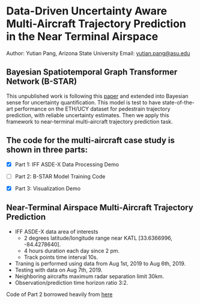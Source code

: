 # Data-Driven Uncertainty Aware Multi-Aircraft Trajectory Prediction in the Near Terminal Airspace 
Author: Yutian Pang, Arizona State University
Email: yutian.pang@asu.edu

## Bayesian Spatiotemporal Graph Transformer Network (B-STAR)
This unpublished work is following this [paper](https://www.ecva.net/papers/eccv_2020/papers_ECCV/papers/123570494.pdf) and extended into Bayesian sense for uncertainty quantification. This model is test to have state-of-the-art performance on the ETH/UCY dataset for pedestrain trajectory prediction, with reliable uncertainty estimates. Then we apply this framework to near-terminal multi-aircraft trajectory prediction task. 


## The code for the multi-aircraft case study is shown in three parts:
- [x] Part 1: IFF ASDE-X Data Processing Demo
- [ ] Part 2: B-STAR Model Training Code
- [x] Part 3: Visualization Demo


## Near-Terminal Airspace Multi-Aircraft Trajectory Prediction 
- IFF ASDE-X data area of interests
  - 2 degrees latitude/longitude range near KATL [33.6366996, -84.4278640].
  - 4 hours duration each day since 2 pm.
  - Track points time interval 10s.
- Traning is performed using data from Aug 1st, 2019 to Aug 6th, 2019. 
- Testing with data on Aug 7th, 2019.
- Neighboring aircrafts maximum radar separation limit 30km. 
- Observation/prediction time horizon ratio 3:2.

Code of Part 2 borrowed heavily from [here](https://github.com/Majiker/STAR)
